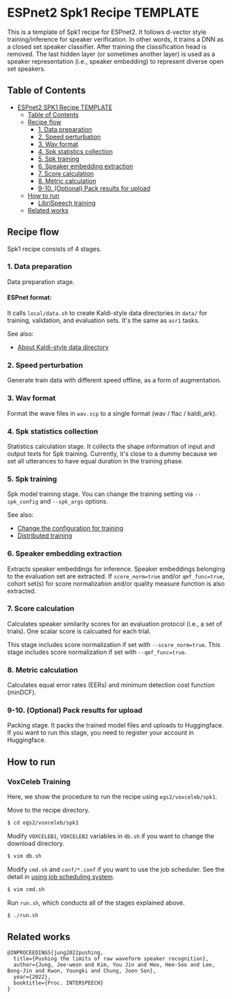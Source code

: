 # ESPnet2 Spk1 Recipe TEMPLATE

This is a template of Spk1 recipe for ESPnet2.
It follows d-vector style training/inference for speaker verification.
In other words, it trains a DNN as a closed set speaker classifier.
After training the classification head is removed. The last hidden layer
(or sometimes another layer) is used as a speaker representation (i.e.,
speaker embedding) to represent diverse open set speakers.

## Table of Contents

* [ESPnet2 SPK1 Recipe TEMPLATE](#ESPnet2-Spk1-Recipe-TEMPLATE)
  * [Table of Contents](#table-of-contents)
  * [Recipe flow](#recipe-flow)
    * [1\. Data preparation](#1-data-preparation)
    * [2\. Speed perturbation](#2-speed-perturbation)
    * [3\. Wav format](#3-wav-format)
    * [4\. Spk statistics collection](#4-spk-statistics-collection)
    * [5\. Spk training](#5-spk-training)
    * [6\. Speaker embedding extraction](#6-speaker-embedding-extraction)
    * [7\. Score calculation](#7-score-calculation)
    * [8\. Metric calculation](#8-metric-calculation)
    * [9\-10\. (Optional) Pack results for upload](#9-10-optional-pack-results-for-upload)
  * [How to run](#how-to-run)
    * [LibriSpeech training](#librispeech-training)
  * [Related works](#related-works)

## Recipe flow

Spk1 recipe consists of 4 stages.

### 1. Data preparation

Data preparation stage.

#### ESPnet format:

It calls `local/data.sh` to create Kaldi-style data directories in `data/` for training, validation, and evaluation sets. It's the same as `asr1` tasks.

See also:
- [About Kaldi-style data directory](https://github.com/espnet/espnet/tree/master/egs2/TEMPLATE#about-kaldi-style-data-directory)

### 2. Speed perturbation
Generate train data with different speed offline, as a form of augmentation.

### 3. Wav format

Format the wave files in `wav.scp` to a single format (wav / flac / kaldi_ark).

### 4. Spk statistics collection

Statistics calculation stage.
It collects the shape information of input and output texts for Spk training.
Currently, it's close to a dummy because we set all utterances to have equal
duration in the training phase.

### 5. Spk training

Spk model training stage.
You can change the training setting via `--spk_config` and `--spk_args` options.

See also:
- [Change the configuration for training](https://espnet.github.io/espnet/espnet2_training_option.html)
- [Distributed training](https://espnet.github.io/espnet/espnet2_distributed.html)

### 6. Speaker embedding extraction
Extracts speaker embeddings for inference.
Speaker embeddings belonging to the evaluation set are extracted.
If `score_norm=true` and/or `qmf_func=true`, cohort set(s) for score normalization and/or quality measure function is also extracted.

### 7. Score calculation
Calculates speaker similarity scores for an evaluation protocol (i.e., a set of trials).
One scalar score is calcuated for each trial.

This stage includes score normalization if set with `--score_norm=true`.
This stage includes score normalization if set with `--qmf_func=true`.

### 8. Metric calculation
Calculates equal error rates (EERs) and minimum detection cost function (minDCF).

### 9-10. (Optional) Pack results for upload

Packing stage.
It packs the trained model files and uploads to Huggingface.
If you want to run this stage, you need to register your account in Huggingface.

## How to run

### VoxCeleb Training
Here, we show the procedure to run the recipe using `egs2/voxceleb/spk1`.

Move to the recipe directory.
```sh
$ cd egs2/voxceleb/spk1
```

Modify `VOXCELEB1`, `VOXCELEB2` variables in `db.sh` if you want to change the download directory.
```sh
$ vim db.sh
```

Modify `cmd.sh` and `conf/*.conf` if you want to use the job scheduler.
See the detail in [using job scheduling system](https://espnet.github.io/espnet/parallelization.html).
```sh
$ vim cmd.sh
```

Run `run.sh`, which conducts all of the stages explained above.
```sh
$ ./run.sh
```

## Related works
```
@INPROCEEDINGS{jung2022pushing,
  title={Pushing the limits of raw waveform speaker recognition},
  author={Jung, Jee-weon and Kim, You Jin and Heo, Hee-Soo and Lee, Bong-Jin and Kwon, Youngki and Chung, Joon Son},
  year={2022},
  booktitle={Proc. INTERSPEECH}
}
```
